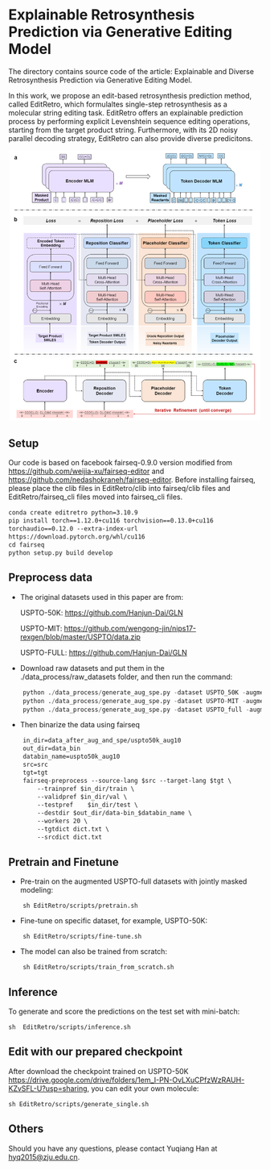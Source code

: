 # Explainable Retrosynthesis Prediction via Generative Editing Model 

The directory contains source code of the article: Explainable and Diverse Retrosynthesis Prediction via Generative Editing Model.

In this work, we propose an edit-based retrosynthesis prediction method, called EditRetro, which formulaltes single-step retrosynthesis as a molecular string editing task. EditRetro offers an explainable prediction process by performing explicit Levenshtein sequence editing operations, starting from the target product string. Furthermore, with its 2D noisy parallel decoding strategy, EditRetro can also provide diverse predicitons.

<div align=center>
<img src=imgs/model.png width="500px">
</div>

## Setup
Our code is based on facebook fairseq-0.9.0 version modified from https://github.com/weijia-xu/fairseq-editor and https://github.com/nedashokraneh/fairseq-editor.
Before installing fairseq, please place the clib files in EditRetro/clib into fairseq/clib files and EditRetro/fairseq_cli files moved into fairseq_cli files.

```
conda create editretro python=3.10.9
pip install torch==1.12.0+cu116 torchvision==0.13.0+cu116 torchaudio==0.12.0 --extra-index-url https://download.pytorch.org/whl/cu116
cd fairseq
python setup.py build develop
```

## Preprocess data
- The original datasets used in this paper are from:

   USPTO-50K: https://github.com/Hanjun-Dai/GLN

   USPTO-MIT: https://github.com/wengong-jin/nips17-rexgen/blob/master/USPTO/data.zip

   USPTO-FULL: https://github.com/Hanjun-Dai/GLN

- Download raw datasets and put them in the ./data_process/raw_datasets folder, and then run the command:
```python
    python ./data_process/generate_aug_spe.py -dataset USPTO_50K -augmentation 20 -processes 8
    python ./data_process/generate_aug_spe.py -dataset USPTO-MIT -augmentation 5 -processes 8
    python ./data_process/generate_aug_spe.py -dataset USPTO_full -augmentation 5 -processes 8
```
- Then binarize the data using fairseq
```shell
    in_dir=data_after_aug_and_spe/uspto50k_aug10
    out_dir=data_bin
    databin_name=uspto50k_aug10
    src=src
    tgt=tgt
    fairseq-preprocess --source-lang $src --target-lang $tgt \
        --trainpref $in_dir/train \
        --validpref $in_dir/val \
        --testpref    $in_dir/test \
        --destdir $out_dir/data-bin_$databin_name \
        --workers 20 \
        --tgtdict dict.txt \
        --srcdict dict.txt
```

## Pretrain and Finetune
- Pre-train on the augmented USPTO-full datasets with jointly masked modeling:
```shell
    sh EditRetro/scripts/pretrain.sh
```
- Fine-tune on specific dataset, for example, USPTO-50K:
```shell
    sh EditRetro/scripts/fine-tune.sh
```
- The model can also be trained from scratch:
```shell
    sh EditRetro/scripts/train_from_scratch.sh
```


## Inference
To generate and score the predictions on the test set with mini-batch:
```shell
sh  EditRetro/scripts/inference.sh
```


## Edit with our prepared checkpoint
After download the checkpoint trained on USPTO-50K https://drive.google.com/drive/folders/1em_I-PN-OvLXuCPfzWzRAUH-KZvSFL-U?usp=sharing, you can edit your own molecule:
```shell
sh EditRetro/scripts/generate_single.sh
```


<!-- 
## Citation
```
@article{han2023editretro,
	title={Explainable and Diverse Retrosynthesis Prediction via Generative Editing Model},
	author={Han, Yuqiang et al.},
	journal={},
	year={2023}
}
``` -->

## Others
Should you have any questions, please contact Yuqiang Han at hyq2015@zju.edu.cn.
